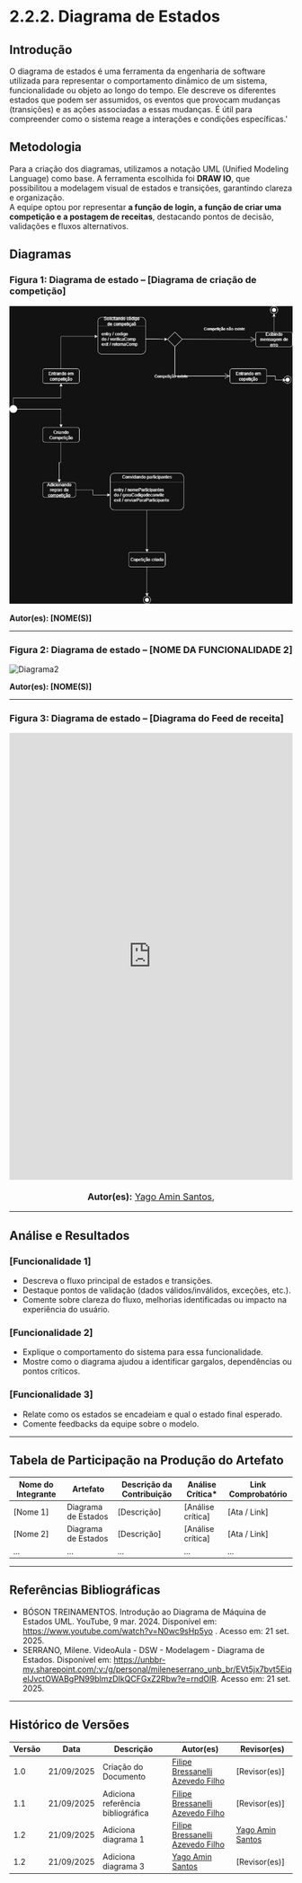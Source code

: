 # 2.2.2. Diagrama de Estados

## Introdução
O diagrama de estados é uma ferramenta da engenharia de software utilizada para representar o comportamento dinâmico de um sistema, funcionalidade ou objeto ao longo do tempo. Ele descreve os diferentes estados que podem ser assumidos, os eventos que provocam mudanças (transições) e as ações associadas a essas mudanças. É útil para compreender como o sistema reage a interações e condições específicas.'

## Metodologia
Para a criação dos diagramas, utilizamos a notação UML (Unified Modeling Language) como base. A ferramenta escolhida foi **DRAW IO**, que possibilitou a modelagem visual de estados e transições, garantindo clareza e organização.  
A equipe optou por representar **a função de login, a função de criar uma competição e a postagem de receitas**, destacando pontos de decisão, validações e fluxos alternativos.

## Diagramas

### Figura 1: Diagrama de estado – [Diagrama de criação de competição]
![Diagrama de criação de competição](../../assets/Diagramadeestados.criandocompeticao.drawio.png)

**Autor(es): [NOME(S)]**

---

### Figura 2: Diagrama de estado – [NOME DA FUNCIONALIDADE 2]
![Diagrama2](link-ou-caminho-do-diagrama)

**Autor(es): [NOME(S)]**

---

### Figura 3: Diagrama de estado – [Diagrama do Feed de receita]

<iframe frameborder="0" style="width:100%;height:796px;" src="https://viewer.diagrams.net/?tags=%7B%7D&lightbox=1&highlight=0000ff&layers=1&nav=1&title=Diagrama%20de%20Estados&transparent=1&dark=auto#Uhttps%3A%2F%2Fdrive.google.com%2Fuc%3Fid%3D1p7SOrcTEXQo63Kdz7WhGv7_s65_gY6I0%26export%3Ddownload" allowtransparency="true"></iframe>

<font size="3">
<p style="text-align: center">
<b>Autor(es):</b> 
<a href="https://github.com/Yagoas" target="_blank">Yago Amin Santos</a>, 
</p>
</font>

---

## Análise e Resultados

### [Funcionalidade 1]
- Descreva o fluxo principal de estados e transições.  
- Destaque pontos de validação (dados válidos/inválidos, exceções, etc.).  
- Comente sobre clareza do fluxo, melhorias identificadas ou impacto na experiência do usuário.  

### [Funcionalidade 2]
- Explique o comportamento do sistema para essa funcionalidade.  
- Mostre como o diagrama ajudou a identificar gargalos, dependências ou pontos críticos.  

### [Funcionalidade 3]
- Relate como os estados se encadeiam e qual o estado final esperado.  
- Comente feedbacks da equipe sobre o modelo.  

---

## Tabela de Participação na Produção do Artefato

| Nome do Integrante | Artefato | Descrição da Contribuição | Análise Crítica* | Link Comprobatório |
|---------------------|----------|---------------------------|------------------|---------------------|
| [Nome 1] | Diagrama de Estados | [Descrição] | [Análise crítica] | [Ata / Link] |
| [Nome 2] | Diagrama de Estados | [Descrição] | [Análise crítica] | [Ata / Link] |
| ... | ... | ... | ... | ... |

---

## Referências Bibliográficas
- BÓSON TREINAMENTOS. Introdução ao Diagrama de Máquina de Estados UML. YouTube, 9 mar. 2024. Disponível em: https://www.youtube.com/watch?v=N0wc9sHp5yo
. Acesso em: 21 set. 2025.
- SERRANO, Milene. VideoAula - DSW - Modelagem - Diagrama de Estados. Disponível em: https://unbbr-my.sharepoint.com/:v:/g/personal/mileneserrano_unb_br/EVt5jx7bvt5EiqelJvctOWABgPN99blmzDIkQCFGxZ2Rbw?e=rndOlR. Acesso em: 21 set. 2025.

---

## Histórico de Versões

| Versão | Data | Descrição | Autor(es) | Revisor(es) |
|--------|------|-----------|------------|--------------|
| 1.0 | 21/09/2025 | Criação do Documento | [Filipe Bressanelli Azevedo Filho](https://github.com/fbressa) | [Revisor(es)] |
| 1.1 | 21/09/2025 | Adiciona referência bibliográfica | [Filipe Bressanelli Azevedo Filho](https://github.com/fbressa) | [Revisor(es)] |
| 1.2 | 21/09/2025 | Adiciona diagrama 1 | [Filipe Bressanelli Azevedo Filho](https://github.com/fbressa) | [Yago Amin Santos](https://github.com/yagoas) |
| 1.2 | 21/09/2025 | Adiciona diagrama 3 | [Yago Amin Santos](https://github.com/yagoas) | [Revisor(es)] |
